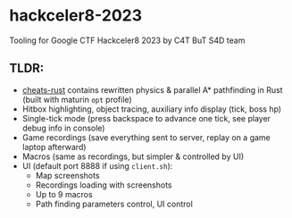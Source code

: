 # hackceler8-2023

Tooling for Google CTF Hackceler8 2023 by C4T BuT S4D team

## TLDR:

- [cheats-rust](cheats-rust) contains rewritten physics & parallel A* pathfinding in Rust
  (built with maturin `opt` profile)
- Hitbox highlighting, object tracing, auxiliary info display (tick, boss hp)
- Single-tick mode (press backspace to advance one tick, see player debug info in console)
- Game recordings (save everything sent to server, replay on a game laptop afterward)
- Macros (same as recordings, but simpler & controlled by UI)
- UI (default port 8888 if using `client.sh`):
    - Map screenshots
    - Recordings loading with screenshots
    - Up to 9 macros
    - Path finding parameters control, UI control
